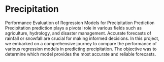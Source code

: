 # Precipitation
Performance Evaluation of Regression Models for Precipitation Prediction
Precipitation prediction plays a pivotal role in various fields such as agriculture, hydrology, and disaster management. 
Accurate forecasts of rainfall or snowfall are crucial for making informed decisions. 
In this project, we embarked on a comprehensive journey to compare the performance of various regression models in predicting precipitation. 
The objective was to determine which model provides the most accurate and reliable forecasts.
